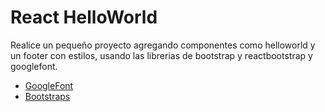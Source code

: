 # React HelloWorld

Realice un pequeño proyecto agregando componentes como helloworld y un footer con estilos, usando las librerias de bootstrap y reactbootstrap y googlefont.

- [GoogleFont](https://fonts.google.com/)
- [Bootstraps](https://react-bootstrap.github.io/) 

